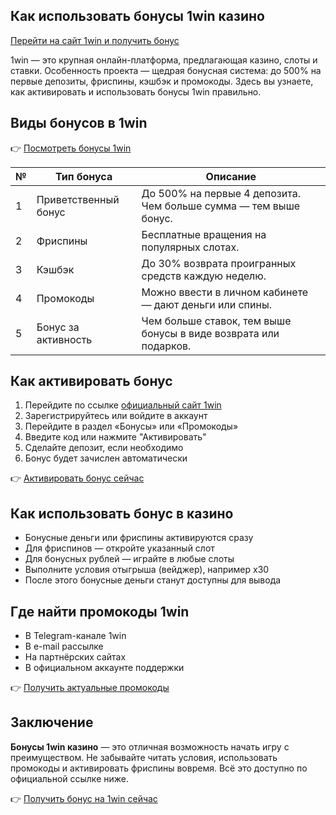 ## Как использовать бонусы 1win казино  
[Перейти на сайт 1win и получить бонус](https://1wmndv.life/casino/list/4?p=8x2k)

1win — это крупная онлайн-платформа, предлагающая казино, слоты и ставки. Особенность проекта — щедрая бонусная система: до 500% на первые депозиты, фриспины, кэшбэк и промокоды. Здесь вы узнаете, как активировать и использовать бонусы 1win правильно.

## Виды бонусов в 1win

👉 [Посмотреть бонусы 1win](https://1wmndv.life/casino/list/4?p=8x2k)

| №  | Тип бонуса                  | Описание                                                                                         |
|----|-----------------------------|--------------------------------------------------------------------------------------------------|
| 1  | Приветственный бонус        | До 500% на первые 4 депозита. Чем больше сумма — тем выше бонус.                                |
| 2  | Фриспины                    | Бесплатные вращения на популярных слотах.                                                        |
| 3  | Кэшбэк                      | До 30% возврата проигранных средств каждую неделю.                                               |
| 4  | Промокоды                   | Можно ввести в личном кабинете — дают деньги или спины.                                          |
| 5  | Бонус за активность         | Чем больше ставок, тем выше бонусы в виде возврата или подарков.                                |

## Как активировать бонус

1. Перейдите по ссылке [официальный сайт 1win](https://1wmndv.life/casino/list/4?p=8x2k)  
2. Зарегистрируйтесь или войдите в аккаунт  
3. Перейдите в раздел «Бонусы» или «Промокоды»  
4. Введите код или нажмите "Активировать"  
5. Сделайте депозит, если необходимо  
6. Бонус будет зачислен автоматически

👉 [Активировать бонус сейчас](https://1wmndv.life/casino/list/4?p=8x2k)

## Как использовать бонус в казино

- Бонусные деньги или фриспины активируются сразу  
- Для фриспинов — откройте указанный слот  
- Для бонусных рублей — играйте в любые слоты  
- Выполните условия отыгрыша (вейджер), например x30  
- После этого бонусные деньги станут доступны для вывода

## Где найти промокоды 1win

- В Telegram-канале 1win  
- В e-mail рассылке  
- На партнёрских сайтах  
- В официальном аккаунте поддержки

👉 [Получить актуальные промокоды](https://1wmndv.life/casino/list/4?p=8x2k)

## Заключение

**Бонусы 1win казино** — это отличная возможность начать игру с преимуществом. Не забывайте читать условия, использовать промокоды и активировать фриспины вовремя. Всё это доступно по официальной ссылке ниже.

👉 [Получить бонус на 1win сейчас](https://1wmndv.life/casino/list/4?p=8x2k)
